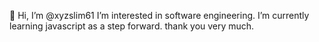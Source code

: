 👋 Hi, I’m @xyzslim61
I’m interested in software engineering. I’m currently learning javascript as a step forward. thank you very much.

<!---
xyzslim61/xyzslim61 is a ✨ special ✨ repository because its `README.md` (this file) appears on your GitHub profile.
You can click the Preview link to take a look at your changes.
--->
